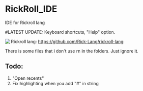 # RickRoll_IDE
IDE for Rickroll lang

#LATEST UPDATE:
Keyboard shortcuts, "Help" option.

<img src="https://i.imgur.com/icr6IAs.jpg" align="left"/>

Rickroll lang: https://github.com/Rick-Lang/rickroll-lang


There is some files that i don't use rn in the folders. Just ignore it.

## Todo:
1. "Open recents"
2. Fix highlighting when you add "#" in string
